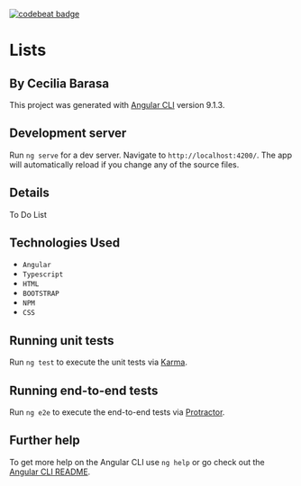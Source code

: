 [![codebeat badge](https://codebeat.co/badges/a77a8cb5-a927-40d5-8c1e-fc41abddbff3)](https://codebeat.co/projects/github-com-cecibarasa-lists-master)
# Lists
## By Cecilia Barasa
This project was generated with [Angular CLI](https://github.com/angular/angular-cli) version 9.1.3.

## Development server

Run `ng serve` for a dev server. Navigate to `http://localhost:4200/`. The app will automatically reload if you change any of the source files.

## Details

To Do List

## Technologies Used

* `Angular`
* `Typescript`
* `HTML`
* `BOOTSTRAP`
* `NPM`
* `CSS`
## Running unit tests

Run `ng test` to execute the unit tests via [Karma](https://karma-runner.github.io).

## Running end-to-end tests

Run `ng e2e` to execute the end-to-end tests via [Protractor](http://www.protractortest.org/).

## Further help

To get more help on the Angular CLI use `ng help` or go check out the [Angular CLI README](https://github.com/angular/angular-cli/blob/master/README.md).
